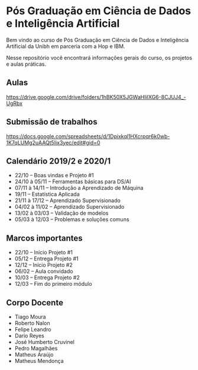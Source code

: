 # Pós Graduação em Ciência de Dados e Inteligência Artificial

Bem vindo ao curso de Pós Graduação em Ciência de Dados e Inteligência Artificial da Unibh em parceria com a Hop e IBM.

Nesse repositório você encontrará informações gerais do curso, os projetos e aulas práticas.

## Aulas
https://drive.google.com/drive/folders/1hBK50X5JGWaHIiIXG6-8CJUJ4_-UgRbx

## Submissão de trabalhos
https://docs.google.com/spreadsheets/d/1Dpixkql1HXcrpqr6k0wb-1K7qLUMg2uAAQt5Iix3yec/edit#gid=0

## Calendário 2019/2 e 2020/1

- 22/10 – Boas vindas e Projeto #1
- 24/10 à 05/11 – Ferramentas básicas para DS/AI
- 07/11 à 14/11 – Introdução a Aprendizado de Máquina
- 19/11 – Estatística Aplicada
- 21/11 à 17/12 – Aprendizado Supervisionado
- 04/02 à 11/02 – Aprendizado Supervisionado
- 13/02 à 03/03 – Validação de modelos
- 05/03 à 12/03 – Problemas e soluções comuns


## Marcos importantes

- 22/10 – Início Projeto #1
- 05/12 – Entrega Projeto #1
- 12/12 – Início Projeto #2
- 06/02 – Aula convidado
- 10/03 – Entrega Projeto #2
- 12/03 – Fim do primeiro módulo

## Corpo Docente

- Tiago Moura
- Roberto Nalon
- Felipe Leandro
- Dario Reyes
- José Humberto Cruvinel
- Pedro Magalhães
- Matheus Araújo
- Matheus Mendonça
